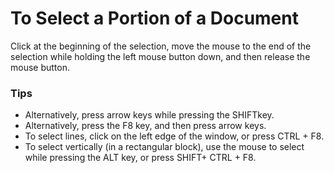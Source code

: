 # To Select a Portion of a Document

Click at the beginning of the selection, move the mouse to the end of the
selection while holding the left mouse button down, and then release the mouse
button.

### Tips

- Alternatively, press arrow keys while pressing the SHIFTkey.
- Alternatively, press the F8 key, and then press arrow keys.
- To select lines, click on the left edge of the window, or press CTRL +
F8.
- To select vertically (in a rectangular block), use the mouse to select while pressing the ALT
key, or press SHIFT+ CTRL + F8.
